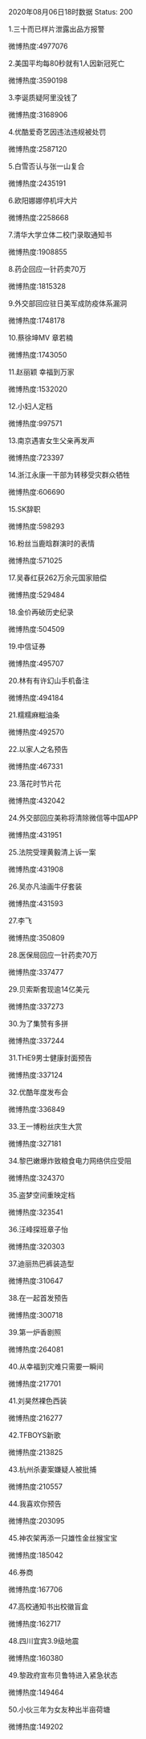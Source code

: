 2020年08月06日18时数据
Status: 200

1.三十而已样片泄露出品方报警

微博热度:4977076

2.美国平均每80秒就有1人因新冠死亡

微博热度:3590198

3.李诞质疑阿里没钱了

微博热度:3168906

4.优酷爱奇艺因违法违规被处罚

微博热度:2587120

5.白雪否认与张一山复合

微博热度:2435191

6.欧阳娜娜停机坪大片

微博热度:2258668

7.清华大学立体二校门录取通知书

微博热度:1908855

8.药企回应一针药卖70万

微博热度:1815328

9.外交部回应驻日美军成防疫体系漏洞

微博热度:1748178

10.蔡徐坤MV 章若楠

微博热度:1743050

11.赵丽颖 幸福到万家

微博热度:1532020

12.小妇人定档

微博热度:997571

13.南京遇害女生父亲再发声

微博热度:723397

14.浙江永康一干部为转移受灾群众牺牲

微博热度:606690

15.SK辞职

微博热度:598293

16.粉丝当鹿晗群演时的表情

微博热度:571025

17.吴春红获262万余元国家赔偿

微博热度:529484

18.金价再破历史纪录

微博热度:504509

19.中信证券

微博热度:495707

20.林有有许幻山手机备注

微博热度:494184

21.糯糯麻糍油条

微博热度:492570

22.以家人之名预告

微博热度:467331

23.落花时节片花

微博热度:432042

24.外交部回应美称将清除微信等中国APP

微博热度:431951

25.法院受理黄毅清上诉一案

微博热度:431908

26.吴亦凡油画牛仔套装

微博热度:431593

27.李飞

微博热度:350809

28.医保局回应一针药卖70万

微博热度:337477

29.贝索斯套现逾14亿美元

微博热度:337273

30.为了集赞有多拼

微博热度:337244

31.THE9男士健康封面预告

微博热度:337124

32.优酷年度发布会

微博热度:336849

33.王一博粉丝庆生大赏

微博热度:327181

34.黎巴嫩爆炸致粮食电力网络供应受阻

微博热度:324370

35.盗梦空间重映定档

微博热度:323541

36.汪峰探班章子怡

微博热度:320303

37.迪丽热巴裤装造型

微博热度:310647

38.在一起首发预告

微博热度:300718

39.第一炉香剧照

微博热度:264081

40.从幸福到灾难只需要一瞬间

微博热度:217701

41.刘昊然裸色西装

微博热度:216277

42.TFBOYS新歌

微博热度:213825

43.杭州杀妻案嫌疑人被批捕

微博热度:210557

44.我喜欢你预告

微博热度:203095

45.神农架再添一只雄性金丝猴宝宝

微博热度:185042

46.券商

微博热度:167706

47.高校通知书出校徽盲盒

微博热度:162717

48.四川宜宾3.9级地震

微博热度:160380

49.黎政府宣布贝鲁特进入紧急状态

微博热度:149464

50.小伙三年为女友种出半亩荷塘

微博热度:149202

